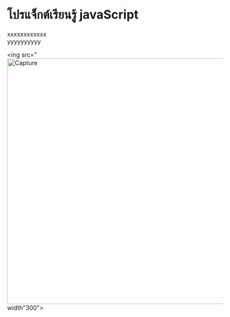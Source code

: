 # โปรแจ็กต์เรียนรู้ javaScript
xxxxxxxxxxxx
<br>
yyyyyyyyyy

<ing src="<img width="573" alt="Capture" src="https://user-images.githubusercontent.com/89632443/139389568-7ebf0e94-42f5-419b-8ded-ab12ff411454.PNG"> width"300">
